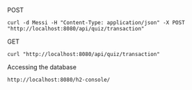 
POST
```POST
curl -d Messi -H "Content-Type: application/json" -X POST "http://localhost:8080/api/quiz/transaction"
```

GET
```GET
curl "http://localhost:8080/api/quiz/transaction"
```

Accessing the database
```BASH
http://localhost:8080/h2-console/
```
 